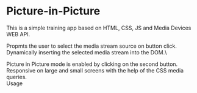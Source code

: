 # Picture-in-Picture

This is a simple training app based on HTML, CSS, JS and Media Devices WEB API.

Propmts the user to select the media stream source on button click.\
Dynamically inserting the selected media stream into the DOM.\

Picture in Picture mode is enabled by clicking on the second button.\
Responsive on large and small screens with the help of the CSS media queries.\
Usage
